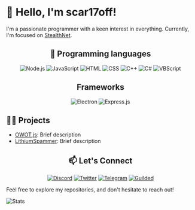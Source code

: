 # 👋 Hello, I'm scar17off!

I'm a passionate programmer with a keen interest in everything. Currently, I'm focused on [StealthNet](https://github.com/stealth-net/). 

<div align="center">

## 🚀 Programming languages

![Node.js](https://img.shields.io/badge/Node.js-339933?logo=node.js&logoColor=white)
![JavaScript](https://img.shields.io/badge/JavaScript-F7DF1E?logo=javascript&logoColor=black)
![HTML](https://img.shields.io/badge/HTML5-E34F26?logo=html5&logoColor=white)
![CSS](https://img.shields.io/badge/CSS3-1572B6?logo=css3&logoColor=white)
![C++](https://img.shields.io/badge/C++-00599C?logo=cplusplus&logoColor=white)
![C#](https://img.shields.io/badge/C%23-239120?logo=csharp&logoColor=white)
![VBScript](https://img.shields.io/badge/VBScript-15AABF?logo=v&logoColor=white)

## Frameworks

![Electron](https://img.shields.io/badge/Electron-47848F?logo=electron&logoColor=white)
![Express.js](https://img.shields.io/badge/Express.js-000000?logo=express&logoColor=white)
</div>

## 👨‍💻 Projects

- [OWOT.js](https://github.com/scar17off/owot-js): Brief description
- [LithiumSpammer](https://github.com/scar17off/lithiumspammer): Brief description

<div align="center">

## 📫 Let's Connect

[![Discord](https://img.shields.io/badge/Discord-7289DA?logo=discord&logoColor=white)](https://discord.gg/59jvbFpCza)
[![Twitter](https://img.shields.io/badge/Twitter-1DA1F2?logo=twitter&logoColor=white)](https://x.com/scar17off)
[![Telegram](https://img.shields.io/badge/Telegram-2CA5E0?logo=telegram&logoColor=white)](https://t.me/scar17off)
[![Guilded](https://img.shields.io/badge/Guilded-7D00FF?logo=guilded&logoColor=white)](https://guilded.gg/scar17off)

</div>

Feel free to explore my repositories, and don't hesitate to reach out!

![Stats](https://github-readme-stats.vercel.app/api?username=scar17off&show_icons=true&count_private=true&hide=issues,prs&theme=radical)
